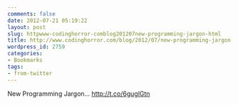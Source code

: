 ```yaml
---
comments: false
date: 2012-07-21 05:19:22
layout: post
slug: httpwww-codinghorror-comblog201207new-programming-jargon-html
title: http://www.codinghorror.com/blog/2012/07/new-programming-jargon.html
wordpress_id: 2759
categories:
- Bookmarks
tags:
- from-twitter
---
```


New Programming Jargon... http://t.co/6guglGtn
